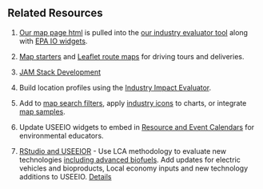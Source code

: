 ## Related Resources

1. [Our map page html](../../localsite/map/) is pulled into the [our industry evaluator tool](/localsite/info/#show=smart&state=GA) along with [EPA IO widgets](../../io/charts/).  

1. [Map starters](../start) and [Leaflet route maps](../start/routing/) for driving tours and deliveries.

1. <a href="https://jamstack.org">JAM Stack Development</a>

1. Build location profiles using the [Industry Impact Evaluator](../../localsite/info).<!-- Goods & Services Reports - communities with environmental impacts of new technologies -->  

1. Add to [map search filters](../localsite/map/), apply [industry icons](start/dataset/icons/) to charts, or integrate [map samples](start/maps).   

1. Update USEEIO widgets to embed in <a href="https://naaee.github.io/core/" style="white-space: nowrap;">Resource and Event Calendars</a> for environmental educators.

1. [RStudio and USEEIOR](../io/naics) - Use LCA methodology to evaluate new technologies [including advanced biofuels](../../community/biotech/).  Add updates for electric vehicles  and bioproducts, Local economy inputs and new technology additions to USEEIO. [Details](../io/naics/)  